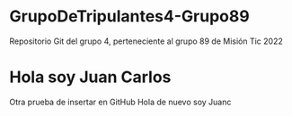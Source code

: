 # GrupoDeTripulantes4-Grupo89
Repositorio Git del grupo 4, perteneciente al grupo 89 de Misión Tic 2022
# Hola soy Juan Carlos
Otra prueba de insertar en GitHub
Hola de nuevo soy Juanc



